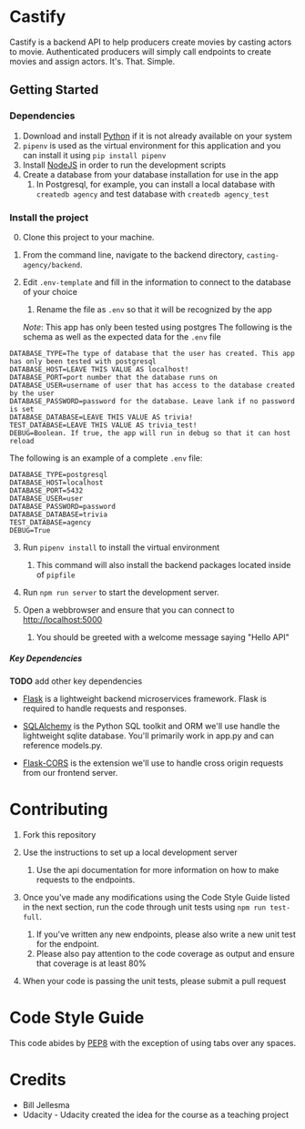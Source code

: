 # Castify

Castify is a backend API to help producers create movies by casting actors to movie. Authenticated producers will simply call endpoints to create movies and assign actors. It's. That. Simple.

## Getting Started

### Dependencies

1. Download and install [Python](https://www.python.org/downloads/) if it is not already available on your system
2. `pipenv` is used as the virtual environment for this application and you can install it using `pip install pipenv`
3. Install [NodeJS](https://nodejs.org/en/download/) in order to run the development scripts
2. Create a database from your database installation for use in the app
    1. In Postgresql, for example, you can install a local database with `createdb agency` and test database with `createdb agency_test`

### Install the project

0. Clone this project to your machine.

1. From the command line, navigate to the backend directory, `casting-agency/backend`.

2. Edit `.env-template` and fill in the information to connect to the database of your choice
    1. Rename the file as `.env` so that it will be recognized by the app
    
    *Note*: This app has only been tested using postgres
The following is the schema as well as the expected data for the `.env` file
```
DATABASE_TYPE=The type of database that the user has created. This app has only been tested with postgresql
DATABASE_HOST=LEAVE THIS VALUE AS localhost!
DATABASE_PORT=port number that the database runs on
DATABASE_USER=username of user that has access to the database created by the user
DATABASE_PASSWORD=password for the database. Leave lank if no password is set
DATABASE_DATABASE=LEAVE THIS VALUE AS trivia!
TEST_DATABASE=LEAVE THIS VALUE AS trivia_test!
DEBUG=Boolean. If true, the app will run in debug so that it can host reload
```
The following is an example of a complete `.env` file:
```
DATABASE_TYPE=postgresql
DATABASE_HOST=localhost
DATABASE_PORT=5432
DATABASE_USER=user
DATABASE_PASSWORD=password
DATABASE_DATABASE=trivia
TEST_DATABASE=agency
DEBUG=True
```

3. Run `pipenv install` to install the virtual environment
    1. This command will also install the backend packages located inside of `pipfile`

5. Run `npm run server` to start the development server.

6. Open a webbrowser and ensure that you can connect to [http://localhost:5000](http://localhost:5000)
    1. You should be greeted with a welcome message saying "Hello API"

##### Key Dependencies

**TODO** add other key dependencies 

- [Flask](http://flask.pocoo.org/)  is a lightweight backend microservices framework. Flask is required to handle requests and responses.

- [SQLAlchemy](https://www.sqlalchemy.org/) is the Python SQL toolkit and ORM we'll use handle the lightweight sqlite database. You'll primarily work in app.py and can reference models.py. 

- [Flask-CORS](https://flask-cors.readthedocs.io/en/latest/#) is the extension we'll use to handle cross origin requests from our frontend server. 

# Contributing

1. Fork this repository

2. Use the instructions to set up a local development server
    1. Use the api documentation for more information on how to make requests to the endpoints.

3. Once you've made any modifications using the Code Style Guide listed in the next section, run the code through unit tests using `npm run test-full`.
    1. If you've written any new endpoints, please also write a new unit test for the endpoint.
    2. Please also pay attention to the code coverage as output and ensure that coverage is at least 80%
4. When your code is passing the unit tests, please submit a pull request

# Code Style Guide

This code abides by [PEP8](https://www.python.org/dev/peps/pep-0008/) with the exception of using tabs over any spaces.

# Credits

* Bill Jellesma
* Udacity - Udacity created the idea for the course as a teaching project
